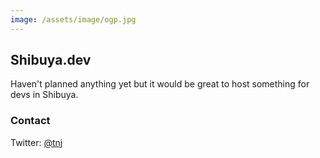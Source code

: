 ```yaml
---
image: /assets/image/ogp.jpg
---
```


## Shibuya.dev

Haven't planned anything yet but it would be great to host something for devs in Shibuya.

### Contact

Twitter: [@tnj](https://twitter.com/tnj)
